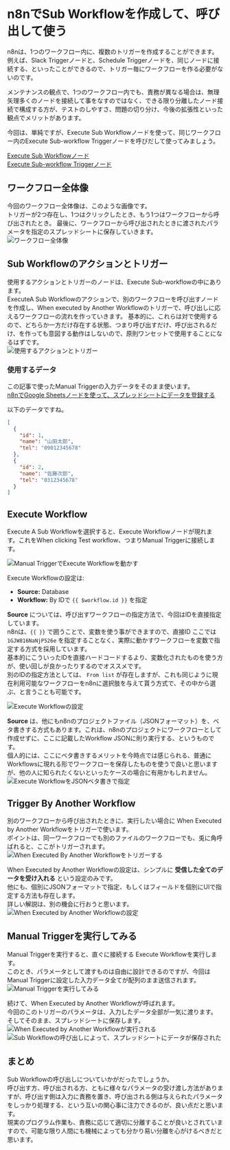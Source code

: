 # n8nでSub Workflowを作成して、呼び出して使う
n8nは、1つのワークフロー内に、複数のトリガーを作成することができます。
例えば、Slack Triggerノードと、Schedule Triggerノードを、同じノードに接続する、といったことができるので、トリガー毎にワークフローを作る必要がないのです。

メンテナンスの観点で、1つのワークフロー内でも、責務が異なる場合は、無理矢理多くのノードを接続して事をなすのではなく、できる限り分離したノード接続で構成する方が、テストのしやすさ、問題の切り分け、今後の拡張性といった観点でメリットがあります。   

今回は、単純ですが、Execute Sub Workflowノードを使って、同じワークフロー内のExecute Sub-workflow Triggerノードを呼びだして使ってみましょう。

[Execute Sub Workflowノード](https://docs.n8n.io/integrations/builtin/core-nodes/n8n-nodes-base.executeworkflow)  
[Execute Sub-workflow Triggerノード](https://docs.n8n.io/integrations/builtin/core-nodes/n8n-nodes-base.executeworkflowtrigger)

## ワークフロー全体像

今回のワークフロー全体像は、このような画像です。  
トリガーが2つ存在し、1つはクリックしたとき、もう1つはワークフローから呼び出されたとき。  最後に、ワークフローから呼び出されたときに渡されたパラメータを指定のスプレッドシートに保存していきます。  
![ワークフロー全体像](n8n-sub-workflow.png "ワークフロー全体像")

## Sub Workflowのアクションとトリガー
使用するアクションとトリガーのノードは、Execute Sub-workflowの中にあります。  
ExecuteA Sub Workflowのアクションで、別のワークフローを呼び出すノードを作成し、When executed by Another Workflowのトリガーで、呼び出しに応えるワークフローの流れを作っていきます。
基本的に、これらは対で使用するので、どちらか一方だけ存在する状態、つまり呼び出すだけ、呼び出されるだけ、を作っても意図する動作はしないので、原則ワンセットで使用することになるはずです。  
![使用するアクションとトリガー](n8n-execute-sub-workflow-node.png "使用するアクションとトリガー")
### 使用するデータ

この記事で使ったManual Triggerの入力データをそのまま使います。  
[n8nでGoogle Sheetsノードを使って、スプレッドシートにデータを登録する](../n8n-google-sheets-data-entry/index.md)

以下のデータですね。  
```json
[
  {
    "id": 1,
    "name": "山田太郎",
    "tel": "09012345678"
  },
  {
    "id": 2,
    "name": "佐藤次郎",
    "tel": "0312345678"
  }
]
```

## Execute Workflow
Execute A Sub Workflowを選択すると、Execute Workflowノードが現れます。これをWhen clicking Test workflow、つまりManual Triggerに接続します。

![Manual TriggerでExecute Workflowを動かす](n8n-manual-trigger.png "Manual TriggerでExecute Workflowを動かす")

Execute Workflowの設定は:
* **Source:** Database  
* **Workflow:** By IDで `{{ $workflow.id }}` を指定

**Source** については、呼び出すワークフローの指定方法で、今回はIDを直接指定しています。  
n8nは、`{{ }}` で囲うことで、変数を使う事ができますので、直接ID ここでは `1GJW816NaNjP526e` を指定することなく、実際に動かすワークフローを変数で指定する方式を採用しています。  
基本的にこういったIDを直接ハードコードするより、変数化されたものを使う方が、使い回しが良かったりするのでオススメです。  
別のIDの指定方法としては、 `From list` が存在しますが、これも同じように現在利用可能なワークフローをn8nに選択肢を与えて貰う方式で、その中から選ぶ、と言うことも可能です。  

![Execute Workflowの設定](n8n-execute-workflow-settings.png "Execute Workflowの設定")

**Source** は、他にもn8nのプロジェクトファイル（JSONフォーマット）を、ベタ書きする方式もあります。これは、n8nのプロジェクトにワークフローとして作成せずに、ここに記載したWorkflow JSONに則り実行する、というものです。  
個人的には、ここにベタ書きするメリットを今時点では感じられる、普通にWorkflowsに現れる形でワークフローを保存したものを使うで良いと思いますが、他の人に知られたくないといったケースの場合に有用かもしれません。  
![Execute WorkflowをJSONベタ書きで指定](n8n-execute-sub-workflow-json.png "Execute WorkflowをJSONベタ書きで指定")
## Trigger By Another Workflow
別のワークフローから呼び出されたときに、実行したい場合に When Executed by Another Workflowをトリガーで使います。  
ポイントは、同一ワークフローでも別のファイルのワークフローでも、兎に角呼ばれると、ここがトリガーされます。
![When Executed By Another Workflowをトリガーする](n8n-when-executed-another-workflow.png "When Executed By Another Workflowをトリガーする")

When Executed by Another Workflowの設定は、シンプルに **受信した全てのデータを受け入れる** という設定のみです。  
他にも、個別にJSONフォーマットで指定、もしくはフィールドを個別にUIで指定する方法も存在します。  
詳しい解説は、別の機会に行おうと思います。  
![When Executed by Another Workflowの設定](n8n-when-executed-by-another-workflow-settings.png "When Executed by Another Workflowの設定")

## Manual Triggerを実行してみる
Manual Triggerを実行すると、直ぐに接続する Execute Workflowを実行します。  
このとき、パラメータとして渡すものは自由に設計できるのですが、今回はManual Triggerに設定した入力データ全てが配列のまま送信されます。
![Manual Triggerを実行してみる](n8n-triggered-manual-trigger.png "Manual Triggerを実行してみる")

続けて、When Executed by Another Workflowが呼ばれます。  
今回のこのトリガーのパラメータは、入力したデータ全部が一気に渡ります。  
そしてそのまま、スプレッドシートに保存します。
![When Executed by Another Workflowが実行される](n8n-triggered-when-execute-by-another-workflow.png "When Executed by Another Workflowが実行される")
![Sub Workflowの呼び出しによって、スプレッドシートにデータが保存された](n8n-result-executed-sub-workflow.png "Sub Workflowの呼び出しによって、スプレッドシートにデータが保存された")
## まとめ
Sub Workflowの呼び出しについていかがだったでしょうか。  
呼び出す方、呼び出される方、ともに様々なパラメータの受け渡し方法がありますが、呼び出す側は入力に責務を置き、呼び出される側は与えられたパラメータをしっかり処理する、という互いの関心事に注力できるのが、良い点だと思います。  
現実のプログラム作業も、責務に応じて適切に分離することが良いとされていますので、可能な限り人間にも機械によっても分かり易い分離を心がけるべきだと思います。
